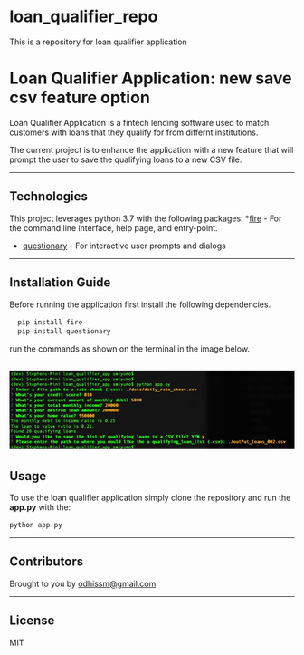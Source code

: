# loan_qualifier_repo
This is a repository for loan qualifier application

# Loan Qualifier Application: new save csv feature option

Loan Qualifier Application is a fintech lending software used to match customers with loans that they qualify for from differnt institutions. 

The current project is to enhance the application with a new feature that will prompt the user to save the qualifying loans to a new CSV file.

---

## Technologies

This project leverages python 3.7 with the following packages:
*[fire](https://github.com/google/python-fire) - For the command line interface, help page, and entry-point.

* [questionary](https://github.com/tmbo/questionary) - For interactive user prompts and dialogs

---

## Installation Guide

Before running the application first install the following dependencies.

```python
  pip install fire
  pip install questionary
```
run the commands as shown on the terminal in the image below.

![loan qualifier CLI](Images/loan-qualifier-cmd.jpg)
---

## Usage

To use the loan qualifier application simply clone the repository and run the **app.py** with the:

```python
python app.py 
```

---

## Contributors

Brought to you by odhissm@gmail.com

---

## License

MIT